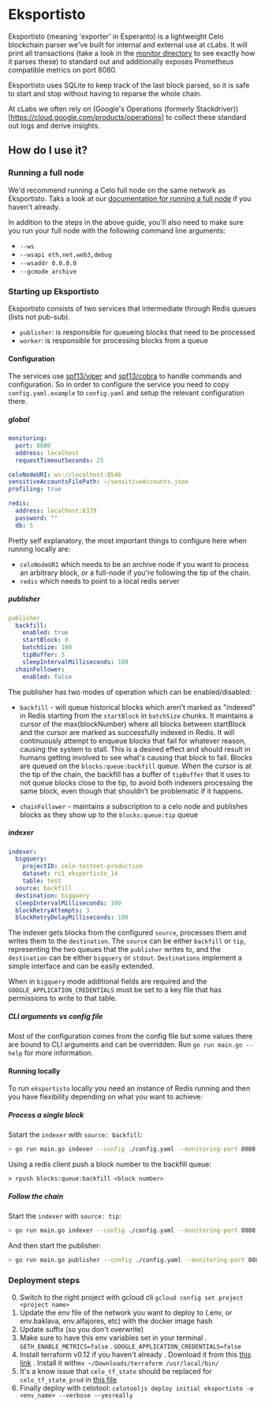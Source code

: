 # Eksportisto

Eksportisto (meaning 'exporter' in Esperanto) is a lightweight Celo blockchain parser we've built for internal and external use at cLabs. It will print all transactions (take a look in the [monitor directory](./monitor) to see exactly how it parses these) to standard out and additionally exposes Prometheus compatible metrics on port 8080.

Eksportisto uses SQLite to keep track of the last block parsed, so it is safe to start and stop without having to reparse the whole chain.

At cLabs we often rely on (Google's Operations (formerly Stackdriver))[https://cloud.google.com/products/operations] to collect these standard out logs and derive insights.

## How do I use it?

### Running a full node

We'd recommend running a Celo full node on the same network as Eksportisto. Taks a look at our [documentation for running a full node](https://docs.celo.org/getting-started/mainnet/running-a-full-node-in-mainnet) if you haven't already.

In addition to the steps in the above guide, you'll also need to make sure you run your full node with the following command line arguments:

- `--ws`
- `--wsapi eth,net,web3,debug`
- `--wsaddr 0.0.0.0`
- `--gcmode archive`

### Starting up Eksportisto

Eksportisto consists of two services that intermediate through Redis queues (lists not pub-sub).

- `publisher`: is responsible for queueing blocks that need to be processed
- `worker`: is responsible for processing blocks from a queue

#### Configuration

The services use [spf13/viper](https://github.com/spf13/viper) and [spf13/cobra](https://github.com/spf13/cobra) to handle commands and configuration. So in order to configure the service you need to copy `config.yaml.example` to `config.yaml` and setup the relevant configuration there.

##### global

```yaml
monitoring:
  port: 8080
  address: localhost
  requestTimeoutSeconds: 25

celoNodeURI: ws://localhost:8546
sensitiveAccountsFilePath: ~/sensitiveAccounts.json
profiling: true

redis:
  address: localhost:6379
  password: ""
  db: 5
```

Pretty self explanatory, the most important things to configure here when running locally are:

- `celoNodeURI` which needs to be an archive node if you want to process an arbitrary block, or a full-node if you're following the tip of the chain.
- `redis` which needs to point to a local redis server

##### publisher

```yaml
publisher
  backfill: 
    enabled: true
    startBlock: 0
    batchSize: 100
    tipBuffer: 5
    sleepIntervalMilliseconds: 100
  chainFollower:
    enabled: false
```

The publisher has two modes of operation which can be enabled/disabled:

- `backfill` - will queue historical blocks which aren't marked as "indexed" in Redis starting from the `startBlock` in `batchSize` chunks. It maintains a cursor of the max(blockNumber) where all blocks between startBlock and the cursor are marked as successfully indexed in Redis. It will continuously attempt to enqueue blocks that fail for whatever reason, causing the system to stall. This is a desired effect and should result in humans getting involved to see what's causing that block to fail. Blocks are queued on the `blocks:queue:backfill` queue. When the cursor is at the tip of the chain, the backfill has a buffer of `tipBuffer` that it uses to not queue blocks close to the tip, to avoid both indexers processing the same block, even though that shouldn't be problematic if it happens. 

- `chainFollower` - maintains a subscription to a celo node and publishes blocks as they show up to the `blocks:queue:tip` queue

##### indexer

```yaml
indexer:
  bigquery:
    projectID: celo-testnet-production
    dataset: rc1_eksportisto_14
    table: test
  source: backfill
  destination: bigquery
  sleepIntervalMilliseconds: 100
  blockRetryAttempts: 3
  blockRetryDelayMilliseconds: 100
```

The indexer gets blocks from the configured `source`, processes them and writes them to the `destination`.
The `source` can be either `backfill` or `tip`, representing the two queues that the `publisher` writes to, and the `destination` can be either `bigquery` or `stdout`. `Destinations` implement a simple interface and can be easily extended.

When in `bigquery` mode additional fields are required and the `GOOGLE_APPLICATION_CREDENTIALS` must be set to a key file that has permissions to write to that table.

##### CLI arguments vs config file

Most of the configuration comes from the config file but some values there are bound to CLI arguments and can be overridden. Run `go run main.go --help` for more information.

#### Running locally

To run `eksportisto` locally you need an instance of Redis running and then you have flexibility depending on what you want to achieve:

##### Process a single block

Sstart the `indexer` with `source: backfill`:

```bash
> go run main.go indexer --config ./config.yaml --monitoring-port 8080 --indexer-source=backfill
``` 

Using a redis client push a block number to the backfill queue:

```redis
> rpush blocks:queue:backfill <block number>
```

##### Follow the chain

Start the `indexer` with `source: tip`:

```bash
> go run main.go indexer --config ./config.yaml --monitoring-port 8080 --indexer-source=backfill
```

And then start the publisher:

```bash
> go run main.go publisher --config ./config.yaml --monitoring-port 8081 
```

### Deployment steps

0. Switch to the right project with gcloud cli `gcloud config set project <project name>`
1. Update the env file of the network you want to deploy to (.env, or env.baklava, env.alfajores, etc) with the docker image hash
2. Update suffix (so you don't overwrite)
3. Make sure to have this env variables set in your terminal
  . `GETH_ENABLE_METRICS=false`
  . `GOOGLE_APPLICATION_CREDENTIALS=false`
4. Install terraform v0.12 if you haven't already
  . Download it from this [this link](https://releases.hashicorp.com/terraform/0.12.28/terraform_0.12.28_darwin_amd64.zip)
  . Install it with`mv ~/Downloads/terraform /usr/local/bin/`
5. It's a know issue that `celo_tf_state` should be replaced for `celo_tf_state_prod` in [this file](https://github.com/celo-org/celo-monorepo/blob/master/packages/terraform-modules/testnet/main.tf#L15)
6. Finally deploy with celotool: `celotooljs deploy initial eksportisto -e <env_name> --verbose --yesreally`
